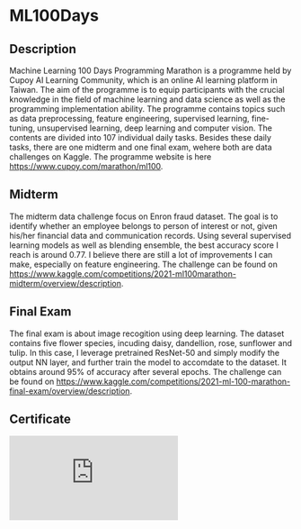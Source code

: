 # ML100Days

## Description
Machine Learning 100 Days Programming Marathon is a programme held by Cupoy AI Learning Community, which is an online AI learning platform in Taiwan. The aim of the programme is to equip participants with the crucial knowledge in the field of machine learning and data science as well as the programming implementation ability. The programme contains topics such as data preprocessing, feature engineering, supervised learning, fine-tuning, unsupervised learning, deep learning and computer vision. The contents are divided into 107 individual daily tasks. Besides these daily tasks, there are one midterm and one final exam, wehere both are data challenges on Kaggle. The programme website is here https://www.cupoy.com/marathon/ml100.

## Midterm
The midterm data challenge focus on Enron fraud dataset. The goal is to identify whether an employee belongs to person of interest or not, given his/her financial data and communication records. Using several supervised learning models as well as blending ensemble, the best accuracy score I reach is around 0.77. I believe there are still a lot of improvements I can make, especially on feature engineering. The challenge can be found on https://www.kaggle.com/competitions/2021-ml100marathon-midterm/overview/description.

## Final Exam
The final exam is about image recogition using deep learning. The dataset contains five flower species, incuding daisy, dandellion, rose, sunflower and tulip. In this case, I leverage pretrained ResNet-50 and simply modify the output NN layer, and further train the model to accomdate to the dataset. It obtains around 95% of accuracy after several epochs. The challenge can be found on https://www.kaggle.com/competitions/2021-ml-100-marathon-final-exam/overview/description. 

## Certificate
![image](https://github.com/JimmyChen1009/ML100Days/blob/main/%E5%AE%8C%E8%B3%BD%E8%AD%89%E6%98%8E.pdf)
